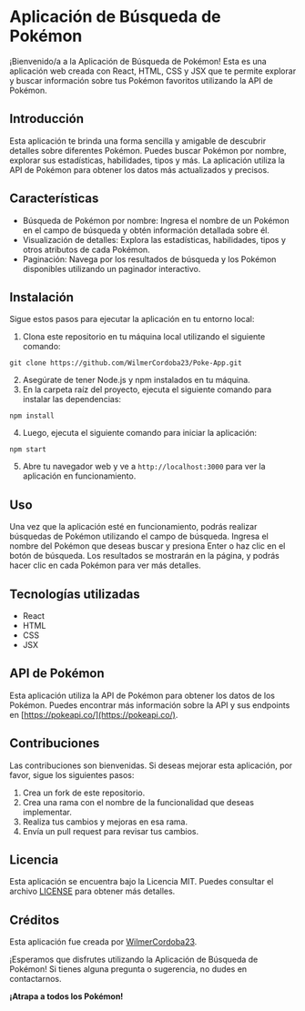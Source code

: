 # Aplicación de Búsqueda de Pokémon

¡Bienvenido/a a la Aplicación de Búsqueda de Pokémon! Esta es una aplicación web creada con React, HTML, CSS y JSX que te permite explorar y buscar información sobre tus Pokémon favoritos utilizando la API de Pokémon.

## Introducción

Esta aplicación te brinda una forma sencilla y amigable de descubrir detalles sobre diferentes Pokémon. Puedes buscar Pokémon por nombre, explorar sus estadísticas, habilidades, tipos y más. La aplicación utiliza la API de Pokémon para obtener los datos más actualizados y precisos.

## Características

- Búsqueda de Pokémon por nombre: Ingresa el nombre de un Pokémon en el campo de búsqueda y obtén información detallada sobre él.
- Visualización de detalles: Explora las estadísticas, habilidades, tipos y otros atributos de cada Pokémon.
- Paginación: Navega por los resultados de búsqueda y los Pokémon disponibles utilizando un paginador interactivo.

## Instalación

Sigue estos pasos para ejecutar la aplicación en tu entorno local:

1. Clona este repositorio en tu máquina local utilizando el siguiente comando:

```shell
git clone https://github.com/WilmerCordoba23/Poke-App.git
```

2. Asegúrate de tener Node.js y npm instalados en tu máquina.
3. En la carpeta raíz del proyecto, ejecuta el siguiente comando para instalar las dependencias:

```shell
npm install
```

4. Luego, ejecuta el siguiente comando para iniciar la aplicación:

```shell
npm start
```

5. Abre tu navegador web y ve a `http://localhost:3000` para ver la aplicación en funcionamiento.

## Uso

Una vez que la aplicación esté en funcionamiento, podrás realizar búsquedas de Pokémon utilizando el campo de búsqueda. Ingresa el nombre del Pokémon que deseas buscar y presiona Enter o haz clic en el botón de búsqueda. Los resultados se mostrarán en la página, y podrás hacer clic en cada Pokémon para ver más detalles.

## Tecnologías utilizadas

- React
- HTML
- CSS
- JSX

## API de Pokémon

Esta aplicación utiliza la API de Pokémon para obtener los datos de los Pokémon. Puedes encontrar más información sobre la API y sus endpoints en [https://pokeapi.co/](https://pokeapi.co/).

## Contribuciones

Las contribuciones son bienvenidas. Si deseas mejorar esta aplicación, por favor, sigue los siguientes pasos:

1. Crea un fork de este repositorio.
2. Crea una rama con el nombre de la funcionalidad que deseas implementar.
3. Realiza tus cambios y mejoras en esa rama.
4. Envía un pull request para revisar tus cambios.

## Licencia

Esta aplicación se encuentra bajo la Licencia MIT. Puedes consultar el archivo [LICENSE](LICENSE) para obtener más detalles.

## Créditos

Esta aplicación fue creada por [WilmerCordoba23](https://github.com/WilmerCordoba23).

¡Esperamos que disfrutes utilizando la Aplicación de Búsqueda de Pokémon! Si tienes alguna pregunta o sugerencia, no dudes en contactarnos.

**¡Atrapa a todos los Pokémon!**
